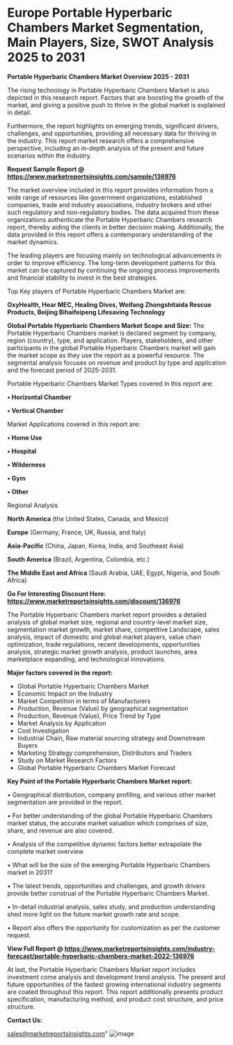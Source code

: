 # Europe Portable Hyperbaric Chambers Market Segmentation, Main Players, Size, SWOT Analysis 2025 to 2031

<Strong> Portable Hyperbaric Chambers Market Overview 2025 - 2031</strong>

The rising technology in Portable Hyperbaric Chambers Market is also depicted in this research report. Factors that are boosting the growth of the market, and giving a positive push to thrive in the global market is explained in detail.

Furthermore, the report highlights on emerging trends, significant drivers, challenges, and opportunities, providing all necessary data for thriving in the industry. This report market research offers a comprehensive perspective, including an in-depth analysis of the present and future scenarios within the industry.

<strong>Request Sample Report @ <a href=https://www.marketreportsinsights.com/sample/136976>https://www.marketreportsinsights.com/sample/136976</a></strong>

The market overview included in this report provides information from a wide range of resources like government organizations, established companies, trade and industry associations, industry brokers and other such regulatory and non-regulatory bodies. The data acquired from these organizations authenticate the Portable Hyperbaric Chambers research report, thereby aiding the clients in better decision making. Additionally, the data provided in this report offers a contemporary understanding of the market dynamics.

The leading players are focusing mainly on technological advancements in order to improve efficiency. The long-term development patterns for this market can be captured by continuing the ongoing process improvements and financial stability to invest in the best strategies.

Top Key players of Portable Hyperbaric Chambers Market are:

<strong>OxyHealth, Hear MEC, Healing Dives, Weifang Zhongshitaida Rescue Products, Beijing Bihaifeipeng Lifesaving Technology</strong>

<strong><b>Global Portable Hyperbaric Chambers Market Scope and Size:</b></strong>
The Portable Hyperbaric Chambers market is declared segment by company, region (country), type, and application. Players, stakeholders, and other participants in the global Portable Hyperbaric Chambers market will gain the market scope as they use the report as a powerful resource. The segmental analysis focuses on revenue and product by type and application and the forecast period of 2025-2031.

Portable Hyperbaric Chambers Market Types covered in this report are:

<strong>• Horizontal Chamber

• Vertical Chamber</strong>

Market Applications covered in this report are:

<strong>• Home Use

• Hospital

• Wilderness

• Gym

• Other</strong> 

Regional Analysis

<strong>North America</strong> (the United States, Canada, and Mexico)

<strong>Europe</strong> (Germany, France, UK, Russia, and Italy)

<strong>Asia-Pacific</strong> (China, Japan, Korea, India, and Southeast Asia)

<strong>South America</strong> (Brazil, Argentina, Colombia, etc.)

<strong>The Middle East and Africa</strong> (Saudi Arabia, UAE, Egypt, Nigeria, and South Africa)

<strong>Go For Interesting Discount Here: <a href=https://www.marketreportsinsights.com/discount/136976>https://www.marketreportsinsights.com/discount/136976</a></strong>

The Portable Hyperbaric Chambers market report provides a detailed analysis of global market size, regional and country-level market size, segmentation market growth, market share, competitive Landscape, sales analysis, impact of domestic and global market players, value chain optimization, trade regulations, recent developments, opportunities analysis, strategic market growth analysis, product launches, area marketplace expanding, and technological innovations.

<strong><b>Major factors covered in the report:</b></strong>
<ul>
  <li>Global Portable Hyperbaric Chambers Market </li>
  <li>Economic Impact on the Industry</li>
  <li>Market Competition in terms of Manufacturers</li>
  <li>Production, Revenue (Value) by geographical segmentation</li>
  <li>Production, Revenue (Value), Price Trend by Type</li>
  <li>Market Analysis by Application</li>
  <li>Cost Investigation</li>
  <li>Industrial Chain, Raw material sourcing strategy and Downstream Buyers</li>
  <li>Marketing Strategy comprehension, Distributors and Traders</li>
  <li>Study on Market Research Factors</li>
  <li>Global Portable Hyperbaric Chambers Market Forecast</li>
</ul>

<strong><b>Key Point of the Portable Hyperbaric Chambers Market report:</b></strong>

• Geographical distribution, company profiling, and various other market segmentation are provided in the report.

• For better understanding of the global Portable Hyperbaric Chambers market status, the accurate market valuation which comprises of size, share, and revenue are also covered.

• Analysis of the competitive dynamic factors better extrapolate the complete market overview

• What will be the size of the emerging Portable Hyperbaric Chambers market in 2031?

• The latest trends, opportunities and challenges, and growth drivers provide better construal of the Portable Hyperbaric Chambers Market.

• In-detail industrial analysis, sales study, and production understanding shed more light on the future market growth rate and scope.

• Report also offers the opportunity for customization as per the customer request.

<strong><b>View Full Report @ <a href=https://www.marketreportsinsights.com/industry-forecast/portable-hyperbaric-chambers-market-2022-136976>https://www.marketreportsinsights.com/industry-forecast/portable-hyperbaric-chambers-market-2022-136976</a></b></strong>


At last, the Portable Hyperbaric Chambers Market report includes investment come analysis and development trend analysis. The present and future opportunities of the fastest growing international industry segments are coated throughout this report. This report additionally presents product specification, manufacturing method, and product cost structure, and price structure.

<strong>Contact Us:</strong>

sales@marketreportsinsights.com"
![image](https://github.com/user-attachments/assets/8c520b1e-1d33-46f9-923c-dd51a97a5a87)
